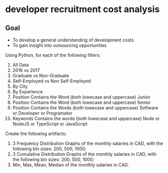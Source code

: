 # developer recruitment cost analysis

## Goal

- To develop a general understanding of development costs
- To gain insight into outsourcing opportunities

Using Python, for each of the following filters:

1. All Data
2. 2016 vs 2017
3. Graduate vs Non-Graduate
4. Self-Employed vs Non Self-Employed
5. By City
6. By Experience
7. Position Contains the Word (both lowecase and uppercase) Junior
8. Position Contains the Word (both lowecase and uppercase) Senior
9. Position Contains the Words (both lowecase and uppercase) Software or Developer or Programator
10. Keywords Contains the words (both lowecase and uppercase) Node or NodeJS or TypeScript or JavaScript

Create the following artifacts:

1. 3 Frequency Distribution Graphs of the monthly salaries in CAD, with the following bin sizes: 200, 500, 1000;
2. 3 Cumulative Distribution Graphs of the monthly salaries in CAD, with the following bin sizes: 200, 500, 1000;
3. Min, Max, Mean, Median of the monthly salaries in CAD.
